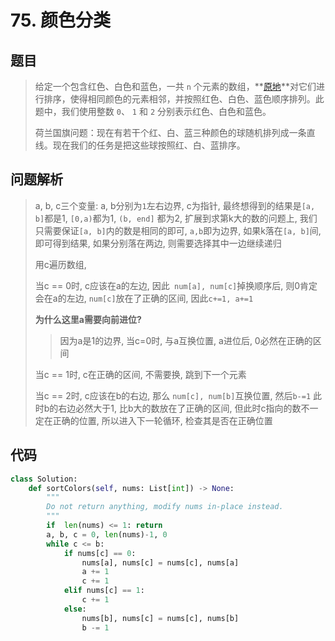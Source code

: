 # 75. 颜色分类

## 题目

>
> 给定一个包含红色、白色和蓝色，一共 `n` 个元素的数组，**[原地](https://baike.baidu.com/item/原地算法)**对它们进行排序，使得相同颜色的元素相邻，并按照红色、白色、蓝色顺序排列。此题中，我们使用整数 `0`、 `1` 和 `2` 分别表示红色、白色和蓝色。
>
> 荷兰国旗问题：现在有若干个红、白、蓝三种颜色的球随机排列成一条直线。现在我们的任务是把这些球按照红、白、蓝排序。

## 问题解析

> a, b, c三个变量: a, b分别为`1`左右边界, c为指针, 最终想得到的结果是`[a, b]`都是1, `[0,a)`都为1, `(b, end]` 都为2, 扩展到求第k大的数的问题上, 我们只需要保证`[a, b]`内的数是相同的即可, `a,b`即为边界, 如果k落在`[a, b]`间, 即可得到结果, 如果分别落在两边, 则需要选择其中一边继续递归
>
> 用c遍历数组,
>
> 当c == 0时, c应该在a的左边, 因此` num[a], num[c]`掉换顺序后, 则0肯定会在a的左边, `num[c]`放在了正确的区间, 因此`c+=1, a+=1`
>
> **为什么这里a需要向前进位?**
>
> > 因为a是1的边界, 当c=0时, 与a互换位置, a进位后, 0必然在正确的区间
>
> 当c == 1时, c在正确的区间, 不需要换, 跳到下一个元素
>
> 当c == 2时, c应该在b的右边, 那么 `num[c], num[b]`互换位置, 然后`b-=1` 此时b的右边必然大于1, 比b大的数放在了正确的区间, 但此时c指向的数不一定在正确的位置, 所以进入下一轮循环, 检查其是否在正确位置

## 代码

```python
class Solution:
    def sortColors(self, nums: List[int]) -> None:
        """
        Do not return anything, modify nums in-place instead.
        """
        if  len(nums) <= 1: return
        a, b, c = 0, len(nums)-1, 0
        while c <= b:
            if nums[c] == 0:
                nums[a], nums[c] = nums[c], nums[a]
                a += 1
                c += 1
            elif nums[c] == 1:
                c += 1
            else:
                nums[b], nums[c] = nums[c], nums[b]
                b -= 1
```

